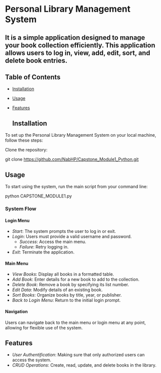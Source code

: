 # Personal Library Management System

## It is a simple application designed to manage your book collection efficiently. This application allows users to log in, view, add, edit, sort, and delete book entries.

## Table of Contents
- [Installation](#installation)
- [Usage](#usage)
- [Features](#features)

  ## Installation

To set up the Personal Library Management System on your local machine, follow these steps:

Clone the repository:
   
   git clone https://github.com/NabHP/Capstone_Module1_Python.git
   
## Usage

To start using the system, run the main script from your command line:


python CAPSTONE_MODULE1.py


### System Flow

#### Login Menu

- *Start*: The system prompts the user to log in or exit.
- *Login*: Users must provide a valid username and password.
  - *Success*: Access the main menu.
  - *Failure*: Retry logging in.
- *Exit*: Terminate the application.

#### Main Menu

- *View Books*: Display all books in a formatted table.
- *Add Book*: Enter details for a new book to add to the collection.
- *Delete Book*: Remove a book by specifying its list number.
- *Edit Data*: Modify details of an existing book.
- *Sort Books*: Organize books by title, year, or publisher.
- *Back to Login Menu*: Return to the initial login prompt.

#### Navigation

Users can navigate back to the main menu or login menu at any point, allowing for flexible use of the system.

## Features

- *User Authentification*: Making sure that only authorized users can access the system.
- *CRUD Operations*: Create, read, update, and delete books in the library.

